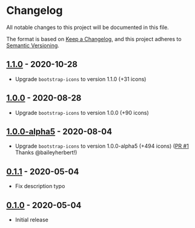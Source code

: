 # Changelog

All notable changes to this project will be documented in this file.

The format is based on [Keep a Changelog](https://keepachangelog.com/en/1.0.0/),
and this project adheres to [Semantic Versioning](https://semver.org/spec/v2.0.0.html).

## [1.1.0](https://github.com/metonym/svelte-bootstrap-icons/releases/tag/v1.1.0) - 2020-10-28

- Upgrade `bootstrap-icons` to version 1.1.0 (+31 icons)

## [1.0.0](https://github.com/metonym/svelte-bootstrap-icons/releases/tag/v1.0.0) - 2020-08-28

- Upgrade `bootstrap-icons` to version 1.0.0 (+90 icons)

## [1.0.0-alpha5](https://github.com/metonym/svelte-bootstrap-icons/releases/tag/v1.0.0-alpha5) - 2020-08-04

- Upgrade `bootstrap-icons` to version 1.0.0-alpha5 (+494 icons) ([PR #1](https://github.com/metonym/svelte-bootstrap-icons/pull/1) Thanks @baileyherbert!)

## [0.1.1](https://github.com/metonym/svelte-bootstrap-icons/releases/tag/v0.1.1) - 2020-05-04

- Fix description typo

## [0.1.0](https://github.com/metonym/svelte-bootstrap-icons/releases/tag/v0.1.0) - 2020-05-04

- Initial release
